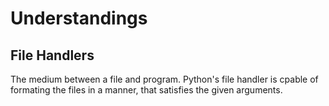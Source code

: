# Understandings

## File Handlers

The medium between a file and program. Python's file handler is cpable of formating the files in a manner, that satisfies the given arguments.
